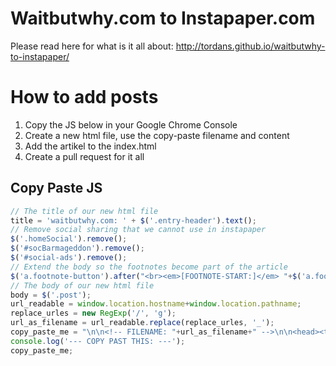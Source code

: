 # Waitbutwhy.com to Instapaper.com

Please read here for what is it all about:
http://tordans.github.io/waitbutwhy-to-instapaper/

# How to add posts

1. Copy the JS below in your Google Chrome Console
2. Create a new html file, use the copy-paste filename and content
3. Add the artikel to the index.html
4. Create a pull request for it all

## Copy Paste JS

```javascript
// The title of our new html file
title = 'waitbutwhy.com: ' + $('.entry-header').text();
// Remove social sharing that we cannot use in instapaper
$('.homeSocial').remove();
$('#socBarmageddon').remove();
$('#social-ads').remove();
// Extend the body so the footnotes become part of the article
$('a.footnote-button').after("<br><em>[FOOTNOTE-START:]</em> "+$('a.footnote-button').attr('data-footnote-content')+" <em>[/FOOTNOTE-END]</em><br>")
// The body of our new html file
body = $('.post');
url_readable = window.location.hostname+window.location.pathname;
replace_urles = new RegExp('/', 'g');
url_as_filename = url_readable.replace(replace_urles, '_');
copy_paste_me = "\n\n<!-- FILENAME: "+url_as_filename+" -->\n\n<head><title>"+title+"</title><meta content='text/html; charset=utf-8' http-equiv='Content-Type' /></head><body><h1>Find the original content here: <a href='"+window.location.href+"'>"+url_readable+"</a></h1><hr>"+body.html()+"</body></html>\n\n";
console.log('--- COPY PAST THIS: ---');
copy_paste_me;
```
